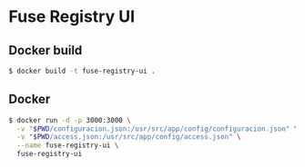 # Fuse Registry UI

## Docker build

```bash
$ docker build -t fuse-registry-ui .
```

## Docker
```bash
$ docker run -d -p 3000:3000 \
  -v "$PWD/configuracion.json:/usr/src/app/config/configuracion.json" \
  -v "$PWD/access.json:/usr/src/app/config/access.json" \
  --name fuse-registry-ui \
  fuse-registry-ui
```
